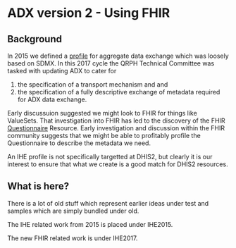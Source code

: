 # ADX version 2 - Using FHIR

## Background ##

In 2015 we defined a [profile](http://wiki.ihe.net/index.php/Aggregate_Data_Exchange) for aggregate data exchange which was loosely based on SDMX.  In this 2017 cycle the QRPH Technical Committee was tasked with updating ADX to cater for

 1. the specification of a transport mechanism and
and 
 2. the specification of a fully descriptive exchange of metadata required for ADX data exchange.

Early discussuion suggested we might look to FHIR for things like ValueSets.  That investigation into FHIR has led to the discovery of the FHIR [Questionnaire](https://www.hl7.org/fhir/questionnaire.html) Resource.  Early investigation and discussion within the FHIR community suggests that we might be able to profitably profile the Questionnaire to describe the metadata we need.

An IHE profile is not specifically targetted at DHIS2, but clearly it is our interest to ensure that what we create is a good match for DHIS2 resources.

## What is here?
There is a lot of old stuff which represent earlier ideas under test and samples which are simply bundled under old.

The IHE related work from 2015 is placed under IHE2015.

The new FHIR related work is under IHE2017.

